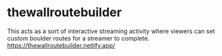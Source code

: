 # thewallroutebuilder
This acts as a sort of interactive streaming activity where viewers can set custom boulder routes for a streamer to complete.
https://thewallroutebuilder.netlify.app/
